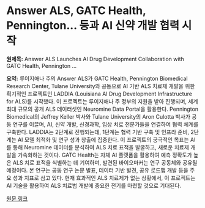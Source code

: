 # Answer ALS, GATC Health, Pennington... 등과 AI 신약 개발 협력 시작

**원제목:** Answer ALS Launches AI Drug Development Collaboration with GATC Health, Pennington ...

**요약:** 루이지애나 주의 Answer ALS가 GATC Health, Pennington Biomedical Research Center, Tulane University와 공동으로 AI 기반 ALS 치료제 개발을 위한 획기적인 프로젝트인 LADDIA (Louisiana AI Drug Development Infrastructure for ALS)를 시작했다.  이 프로젝트는 루이지애나 주 정부의 지원을 받아 진행되며, 세계 최대 규모의 공개 ALS 데이터셋인 Neuromine Data Portal을 활용한다. Pennington Biomedical의 Jeffrey Keller 박사와 Tulane University의 Aron Culotta 박사가 공동 연구를 이끌며, AI, 신약 개발, 신경과학, 임상 치료 전문가들을 연결하여 협력 체계를 구축한다.  LADDIA는 2단계로 진행되는데, 1단계는 협력 기반 구축 및 인프라 준비, 2단계는 AI 모델 최적화 및 연구 성과 창출에 집중한다.  이 프로젝트의 궁극적인 목표는 AI를 통해 Neuromine 데이터를 분석하여 ALS 치료 표적을 발굴하고, 새로운 치료제 개발을 가속화하는 것이다.  GATC Health는 자체 AI 플랫폼을 활용하여 예측 정확도가 높은 ALS 치료 표적을 식별하는 데 기여하며, 발견된 바이오마커는 연구 공동체와 공유될 예정이다.  본 연구는 공동 연구 논문 발표, 데이터 기반 발견, 공유 로드맵 개발 등을 주요 성과 지표로 삼고 있다.  현재 효과적인 ALS 치료제가 없는 상황에서, 이 프로젝트는 AI 기술을 활용하여 ALS 치료법 개발에 중요한 전기를 마련할 것으로 기대된다.

[원문 링크](https://finance.yahoo.com/news/answer-als-launches-ai-drug-150100879.html)

